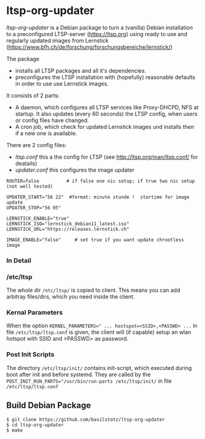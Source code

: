 


# ltsp-org-updater

_ltsp-org-updater_ is a Debian package to turn a (vanilla) Debian installation to a preconfigured LTSP-server (https://ltsp.org) using ready to use and regularly updated images from Lernstick (https://www.bfh.ch/de/forschung/forschungsbereiche/lernstick/)

The package  
* installs all LTSP packages and all it's dependencies.
* preconfigures the LTSP installation with (hopefully) reasonable defaults in order to use use Lernstick images.


It consists of 2 parts:
* A daemon, which configures all LTSP services like Proxy-DHCPD, NFS at startup. It also updates (every 60 seconds) the LTSP config, when users or config files have changed.
* A cron job, which check for updated Lernstick images und installs then if a new one is available.

There are 2 config files:
* *ltsp.conf* this a the config for LTSP (see http://ltsp.org/man/ltsp.conf/ for deatails)
* *updater.conf* this configures the image updater

```
ROUTER=false          # if false one nic setup; if true two nic setup (not well tested)

UPDATER_START="56 22"  #format: minute stunde !  startime for image update
UPDATER_STOP="56 05"

LERNSTICK_ENABLE="true"
LERNSTICK_ISO="lernstick_debian11_latest.iso"
LERNSTICK_URL="https://releases.lernstick.ch"

IMAGE_ENABLE="false"     # set true if you want update chrootless image 
```

### In Detail

### /etc/ltsp

The whole dir ```/etc/ltsp/``` is copied to client. This means you can add arbitray files/dirs, which you need inside the client.

### Kernal Parameters

When the option
```KERNEL_PARAMETERS=" ... hostspot=<SSID>,<PASSWD> ...``` in file ```/etc/ltsp/ltsp.conf``` 
is given, the client will (if capable) setup an wlan hotspot with SSID <SSID> and >PASSWD> as password.

### Post Init Scripts

 The directory ```/etc/ltsp/init/``` contains init-script, which executed during boot after init and before systemd. They are called
 by the ```POST_INIT_RUN_PARTS="/usr/bin/run-parts /etc/ltsp/init/``` in file ```/etc/ltsp/ltsp.conf```
 

## Build Debian Package

```
$ git clone https://github.com/basilstotz/ltsp-org-updater
$ cd ltsp-org-updater
$ make
```

